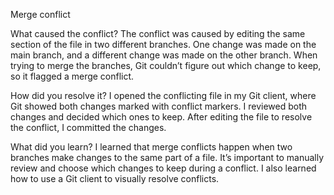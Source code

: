 Merge conflict 

What caused the conflict?
The conflict was caused by editing the same section of the file in two different branches. One change was made on the main branch, and a different change was made on the other branch. When trying to merge the branches, Git couldn’t figure out which change to keep, so it flagged a merge conflict.

How did you resolve it?
I opened the conflicting file in my Git client, where Git showed both changes marked with conflict markers. I reviewed both changes and decided which ones to keep. After editing the file to resolve the conflict, I committed the changes.

What did you learn?
I learned that merge conflicts happen when two branches make changes to the same part of a file. It’s important to manually review and choose which changes to keep during a conflict. I also learned how to use a Git client to visually resolve conflicts.